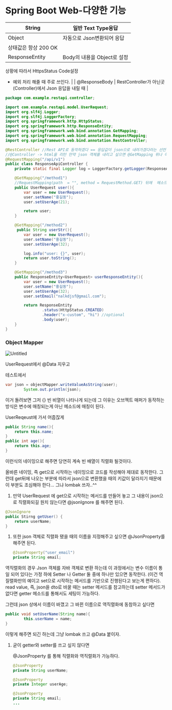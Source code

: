 # Spring Boot Web-다양한 기능

| String  | 일반 Text Type응답  |
| --- | --- |
| Object | 자동으로 Json변환되어 응답
상태값은 항상 200 OK |
| ResponseEntity | Body의 내용을 Object로 설정
상황에 따라서 HttpsStatus Code설정
- 예외 처리 해줄 때 주로 쓰인다. |
| @ResponseBody | RestController가 아닌곳(Controller)에서 Json 응답을 내릴 때 |

```java
package com.example.restapi.controller;

import com.example.restapi.model.UserRequest;
import org.slf4j.Logger;
import org.slf4j.LoggerFactory;
import org.springframework.http.HttpStatus;
import org.springframework.http.ResponseEntity;
import org.springframework.web.bind.annotation.GetMapping;
import org.springframework.web.bind.annotation.RequestMapping;
import org.springframework.web.bind.annotation.RestController;

@RestController //Rest API로 동작하겠다 == 응답값이 json으로 내려가겠다라는 선언
//@Controller -> html을 리턴 만약 json 객체를 내리고 싶으면 @GetMapping 위나 아래에 @ResponseBody를 해줘야 됌
@RequestMapping("/api/v1")
public class ResponseApiController {
    private static final Logger log = LoggerFactory.getLogger(ResponseApiController.class);

    @GetMapping("/method1")
    //RequestMapping(path  = "", method = RequestMethod.GET) 뒤에  메소드 없으면 모두에게 동작
    public UserRequest user(){
        var user = new UserRequest();
        user.setName("홍길동");
        user.setUserAge(21);

        return user;
    }

    @GetMapping("/method2")
     public String userStr(){
        var user = new UserRequest();
        user.setName("홍길동");
        user.setUserAge(32);

        log.info("user: {}", user);
        return user.toString();
    }

    @GetMapping("/method3")
    public ResponseEntity<UserRequest> userResponseEntity(){
        var user = new UserRequest();
        user.setName("홍길동");
        user.setUserAge(32);
        user.setEmail("nalkdjsf@gmail.com");

        return ResponseEntity
                .status(HttpStatus.CREATED)
                .header("x-custom", "hi") //optional
                .body(user);
    }
}

```

### Object Mapper

![Untitled](Spring%20Boot%20Web-%E1%84%83%E1%85%A1%E1%84%8B%E1%85%A3%E1%86%BC%E1%84%92%E1%85%A1%E1%86%AB%20%E1%84%80%E1%85%B5%E1%84%82%E1%85%B3%E1%86%BC%203ee1d5960e454428bf3ad35a0f95d8a0/Untitled.jpeg)

UserRequest에서 @Data 지우고 

테스트에서 

```java
var json = objectMapper.writeValueAsString(user);
		System.out.println(json);
```

이거 돌려보면 그저 {} 빈 비열이 나타나게 되는데 그 이유는 오브젝트 매퍼가 동작하는 방식은 변수에 매칭되는게 아닌 메소드에 매칭이 된다.

UserReqeust에 가서 어줍잖게

```java
public String name(){
	return this.name;
}
public int age(){
	return this.age;
}
```

이런식의 네이밍으로 해주면 당연히 계속 빈 배열이 직렬화 될것이다.

올바른 네이밍, 즉 get으로 시작하는 네이밍으로 코드를 작성해야 제대로 동작한다. 그런데 get뒤에 나오는 부분에 따라서 json으로 변환했을 때의 키값이 달라지기 때문에 이 부분도 조심해야 한다… 그냐 lombak 쓰자..^^

1. 만약 UserRequest 에 get으로 시작하는 메서드를 만들어 놓고 그 내용이 json으로 직렬화되길 원치 않는다면 @jsonIgnore 를 해주면 된다.

```java
@JsonIgnore
public Stirng getUser() {
	return userName;
}
```

1. 또한 json 객체로 직렬화 됐을 때의 이름을 지정해주고 싶으면 @JsonProperty를 해주면 된다.
    
    ```java
    @JsonProperty("user_email")
    private String email;
    ```
    

역직렬화의 경우 Json 객체를 자바 객체로 변환 하는데 이 과정에서는 변수 이름이 통일 되어 있다는 가정 하에 Setter 나 Getter 둘 중에 하나만 있으면 동작한다. (이건 역질렬화만의 예이고 set으로 시작하는 메서드를 기반으로 진행된다고 보는게 편하다). read value, 즉, json을 dto로 바꿀 때는 setter 메서드를 참고하는데 setter 메서드가 없다면 getter 메소드를 통해서도 세팅이 가능하다.

그런데 json 상에서 이름이 바꼈고 그 바뀐 이름으로 역직렬화에 동참하고 싶다면 

```java
public void setUserName(String name){
		this.userName = name;
}
```

이렇게 해주면 되긴 하는데 그냥 lombak 쓰고  @Data 붙이자.

1. 굳이 getter와 setter를 쓰고 싶지 않다면
    
    @JsonProperty 를 통해 직렬화와 역직렬화가 가능하다.
    
    ```java
    @JsonProperty
    private String userName;
    
    @JsonProperty
    private Integer userAge;
    
    @JsonProperty
    private String email;
    ...
    ```